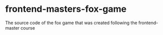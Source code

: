 # frontend-masters-fox-game
The source code of the fox game that was created following the frontend-master course 
